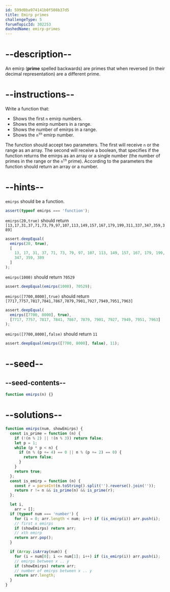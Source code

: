 ```yaml
---
id: 599d0ba974141b0f508b37d5
title: Emirp primes
challengeType: 5
forumTopicId: 302253
dashedName: emirp-primes
---
```


# --description--

An emirp (**prime** spelled backwards) are primes that when reversed (in their decimal representation) are a different prime.

# --instructions--

Write a function that:

<ul>
  <li>Shows the first <code>n</code> emirp numbers.</li>
  <li>Shows the emirp numbers in a range.</li>
  <li>Shows the number of emirps in a range.</li>
  <li>Shows the <code>n<sup>th</sup></code> emirp number.</li>
</ul>

The function should accept two parameters. The first will receive `n` or the range as an array. The second will receive a boolean, that specifies if the function returns the emirps as an array or a single number (the number of primes in the range or the <code>n<sup>th</sup></code> prime). According to the parameters the function should return an array or a number.

# --hints--

`emirps` should be a function.

```js
assert(typeof emirps === 'function');
```

`emirps(20,true)` should return `[13,17,31,37,71,73,79,97,107,113,149,157,167,179,199,311,337,347,359,389]`

```js
assert.deepEqual(
  emirps(20, true),
  [
    13, 17, 31, 37, 71, 73, 79, 97, 107, 113, 149, 157, 167, 179, 199, 311, 337,
    347, 359, 389
  ]
);
```

`emirps(1000)` should return `70529`

```js
assert.deepEqual(emirps(1000), 70529);
```

`emirps([7700,8000],true)` should return `[7717,7757,7817,7841,7867,7879,7901,7927,7949,7951,7963]`

```js
assert.deepEqual(
  emirps([7700, 8000], true),
  [7717, 7757, 7817, 7841, 7867, 7879, 7901, 7927, 7949, 7951, 7963]
);
```

`emirps([7700,8000],false)` should return `11`

```js
assert.deepEqual(emirps([7700, 8000], false), 11);
```

# --seed--

## --seed-contents--

```js
function emirps(n) {}
```

# --solutions--

```js
function emirps(num, showEmirps) {
  const is_prime = function (n) {
    if (!(n % 2) || !(n % 3)) return false;
    let p = 1;
    while (p * p < n) {
      if (n % (p += 4) == 0 || n % (p += 2) == 0) {
        return false;
      }
    }
    return true;
  };
  const is_emirp = function (n) {
    const r = parseInt(n.toString().split('').reverse().join(''));
    return r != n && is_prime(n) && is_prime(r);
  };

  let i,
    arr = [];
  if (typeof num === 'number') {
    for (i = 0; arr.length < num; i++) if (is_emirp(i)) arr.push(i);
    // first x emirps
    if (showEmirps) return arr;
    // xth emirp
    return arr.pop();
  }

  if (Array.isArray(num)) {
    for (i = num[0]; i <= num[1]; i++) if (is_emirp(i)) arr.push(i);
    // emirps between x .. y
    if (showEmirps) return arr;
    // number of emirps between x .. y
    return arr.length;
  }
}
```
